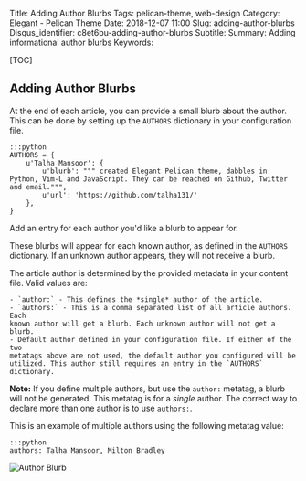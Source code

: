 Title: Adding Author Blurbs
Tags: pelican-theme, web-design
Category: Elegant - Pelican Theme
Date: 2018-12-07 11:00
Slug: adding-author-blurbs
Disqus_identifier: c8et6bu-adding-author-blurbs
Subtitle:
Summary: Adding informational author blurbs
Keywords:

[TOC]


## Adding Author Blurbs

At the end of each article, you can provide a small blurb about the author. This
can be done by setting up the `AUTHORS` dictionary in your configuration file.

    :::python
    AUTHORS = {
        u'Talha Mansoor': {
            u'blurb': """ created Elegant Pelican theme, dabbles in Python, Vim-L and JavaScript. They can be reached on Github, Twitter and email.""",
            u'url': 'https://github.com/talha131/'
        },
    }

Add an entry for each author you'd like a blurb to appear for.

These blurbs will appear for each known author, as defined in the `AUTHORS`
dictionary. If an unknown author appears, they will not receive a blurb.

The article author is determined by the provided metadata in your content
file. Valid values are:

    - `author:` - This defines the *single* author of the article.
    - `authors:` - This is a comma separated list of all article authors. Each
    known author will get a blurb. Each unknown author will not get a blurb.
    - Default author defined in your configuration file. If either of the two
    metatags above are not used, the default author you configured will be
    utilized. This author still requires an entry in the `AUTHORS` dictionary.

**Note:** If you define multiple authors, but use the `author:` metatag, a blurb
will not be generated. This metatag is for a *single* author. The correct way to
declare more than one author is to use `authors:`.

This is an example of multiple authors using the following metatag value:

    :::python
    authors: Talha Mansoor, Milton Bradley

![Author Blurb](|filename|/images/author-blurb.png)
